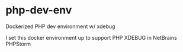 # php-dev-env
Dockerized PHP dev environment w/ xdebug

I set this docker environment up to support PHP XDEBUG in NetBrains PHPStorm

